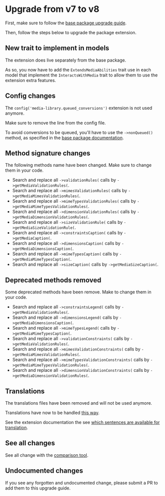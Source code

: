# Upgrade from v7 to v8

First, make sure to follow the [base package upgrade guide](https://github.com/spatie/laravel-medialibrary/blob/master/UPGRADING.md).

Then, follow the steps below to upgrade the package extension.

## New trait to implement in models

The extension does live separately from the base package.

As so, you now have to add the `ExtendsMediaAbilities` trait use in each model that implement the `InteractsWithMedia` trait to allow them to use the extension extra features.

## Config changes

The `config('media-library.queued_conversions')` extension is not used anymore.

Make sure to remove the line from the config file.

To avoid conversions to be queued, you'll have to use the `->nonQueued()` method, as specified in the [base package documentation](https://docs.spatie.be/laravel-medialibrary/v7/converting-images/defining-conversions/#queuing-conversions).

## Method signature changes

The following methods name have been changed. Make sure to change them in your code.

* Search and replace all `->validationRules(` calls by `->getMediaValidationRules(`.
* Search and replace all `->mimesValidationRules(` calls by `->getMediaMimesValidationRules(`.
* Search and replace all `->mimeTypesValidationRules(` calls by `->getMediaMimeTypesValidationRules(`.
* Search and replace all `->dimensionValidationRules(` calls by `->getMediaDimensionValidationRules(`.
* Search and replace all `->sizeValidationRule(` calls by `->getMediaSizeValidationRule(`.
* Search and replace all `->constraintsCaption(` calls by `->getMediaCaption(`.
* Search and replace all `->dimensionsCaption(` calls by `->getMediaDimensionsCaption(`.
* Search and replace all `->mimeTypesCaption(` calls by `->getMediaMimeTypesCaption(`.
* Search and replace all `->sizeCaption(` calls by `->getMediaSizeCaption(`.

## Deprecated methods removed

Some deprecated methods have been remove. Make to change them in your code.

* Search and replace all `->constraintsLegend(` calls by `->getMediaValidationRules(`.
* Search and replace all `->dimensionsLegend(` calls by `->getMediaDimensionsCaption(`.
* Search and replace all `->mimeTypesLegend(` calls by `->getMediaMimeTypesCaption(`.
* Search and replace all `->validationConstraints(` calls by `->getMediaValidationRules(`.
* Search and replace all `->mimesValidationConstraints(` calls by `->getMediaMimesValidationRules(`.
* Search and replace all `->mimeTypesValidationConstraints(` calls by `->getMediaMimeTypesValidationRules(`.
* Search and replace all `->dimensionValidationConstraints(` calls by `->getMediaDimensionValidationRules(`.

## Translations

The translations files have been removed and will not be used anymore.

Translations have now to be handled [this way](../../README.md#translations).

See the extension documentation the see [which sentences are available for translation](../../README.md#translations).

## See all changes

See all change with the [comparison tool](https://github.com/Okipa/laravel-medialibrary-ext/compare/7.19.3...8.0.0).

## Undocumented changes

If you see any forgotten and undocumented change, please submit a PR to add them to this upgrade guide.
